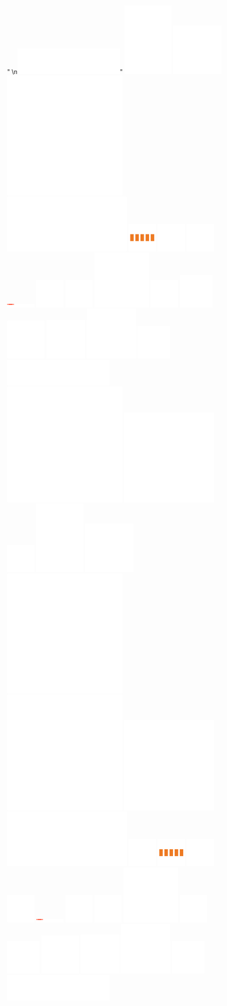 " \n<img src='/src/svg/loading/three-dots.svg'/>" 
<img src='/src/svg/loading/audio.svg'/> 
<img src='/src/svg/loading/ball-triangle.svg'/> 
<img src='/src/svg/loading/bars.svg'/> 
<img src='/src/svg/loading/hearts.svg'/> 
<img src='/src/svg/loading/loading-bars.svg'/> 
<img src='/src/svg/loading/loading-bubbles.svg'/> 
<img src='/src/svg/loading/loading-cubes.svg'/> 
<img src='/src/svg/loading/loading-cylon-red.svg'/> 
<img src='/src/svg/loading/loading-cylon.svg'/> 
<img src='/src/svg/loading/loading-spin.svg'/> 
<img src='/src/svg/loading/loading-spinning-bubbles.svg'/> 
<img src='/src/svg/loading/loading-spokes.svg'/> 
<img src='/src/svg/loading/oval.svg'/> 
<img src='/src/svg/loading/puff.svg'/> 
<img src='/src/svg/loading/rings.svg'/> 
<img src='/src/svg/loading/spinning-circles.svg'/> 
<img src='/src/svg/loading/tail-spin.svg'/> 
<img src='/src/svg/loading/three-dots.svg'/> 
<img src='/src/svg/loading/circles.svg'/> 
<img src='/src/svg/loading/grid.svg'/> 
<img src='/src/svg/loading/loading-balls.svg'/> 
<img src='/src/svg/loading/audio.svg'/> 
<img src='/src/svg/loading/ball-triangle.svg'/> 
<img src='/src/svg/loading/bars.svg'/> 
<img src='/src/svg/loading/circles.svg'/> 
<img src='/src/svg/loading/grid.svg'/> 
<img src='/src/svg/loading/hearts.svg'/> 
<img src='/src/svg/loading/loading-balls.svg'/> 
<img src='/src/svg/loading/loading-bars.svg'/> 
<img src='/src/svg/loading/loading-bubbles.svg'/> 
<img src='/src/svg/loading/loading-cubes.svg'/> 
<img src='/src/svg/loading/loading-cylon-red.svg'/> 
<img src='/src/svg/loading/loading-cylon.svg'/> 
<img src='/src/svg/loading/loading-spin.svg'/> 
<img src='/src/svg/loading/loading-spinning-bubbles.svg'/> 
<img src='/src/svg/loading/loading-spokes.svg'/> 
<img src='/src/svg/loading/oval.svg'/> 
<img src='/src/svg/loading/puff.svg'/> 
<img src='/src/svg/loading/rings.svg'/> 
<img src='/src/svg/loading/spinning-circles.svg'/> 
<img src='/src/svg/loading/tail-spin.svg'/> 
<img src='/src/svg/loading/three-dots.svg'/>